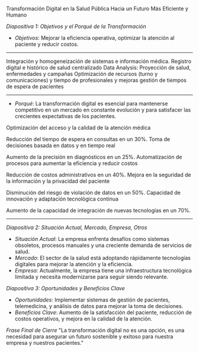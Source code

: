 Transformación Digital en la Salud Pública Hacia un Futuro Más Eficiente y Humano

*Diapositiva 1: Objetivos y el Porqué de la Transformación*
- *Objetivos*: Mejorar la eficiencia operativa, optimizar la atención al paciente y reducir costos.

---

Integración y homogeneización de sistemas e información médica.
Registro digital e histórico de salud centralizado
Data Analysis: Proyección de salud, enfermedades y campañas
Optimización de recursos (turno y comunicaciones) y tiempo de profesionales y mejoras gestión de tiempos de espera de pacientes


---

- *Porqué*: La transformación digital es esencial para mantenerse competitivo en un mercado en constante evolución y para satisfacer las crecientes expectativas de los pacientes.


Optimización del acceso y la calidad de la atención médica

Reducción del tiempo de espera en consultas en un 30%.
Toma de decisiones basada en datos y en tiempo real

Aumento de la precisión en diagnósticos en un 25%.
Automatización de procesos para aumentar la eficiencia y reducir costos

Reducción de costos administrativos en un 40%.
Mejora en la seguridad de la información y la privacidad del paciente

Disminución del riesgo de violación de datos en un 50%.
Capacidad de innovación y adaptación tecnológica continua

Aumento de la capacidad de integración de nuevas tecnologías en un 70%.

---

*Diapositiva 2: Situación Actual, Mercado, Empresa, Otros*
- *Situación Actual*: La empresa enfrenta desafíos como sistemas obsoletos, procesos manuales y una creciente demanda de servicios de salud.
- *Mercado*: El sector de la salud está adoptando rápidamente tecnologías digitales para mejorar la atención y la eficiencia.
- *Empresa*: Actualmente, la empresa tiene una infraestructura tecnológica limitada y necesita modernizarse para seguir siendo relevante.

*Diapositiva 3: Oportunidades y Beneficios Clave*
- *Oportunidades*: Implementar sistemas de gestión de pacientes, telemedicina, y análisis de datos para mejorar la toma de decisiones.
- *Beneficios Clave*: Aumento de la satisfacción del paciente, reducción de costos operativos, y mejora en la calidad de la atención.

*Frase Final de Cierre*
"La transformación digital no es una opción, es una necesidad para asegurar un futuro sostenible y exitoso para nuestra empresa y nuestros pacientes."
